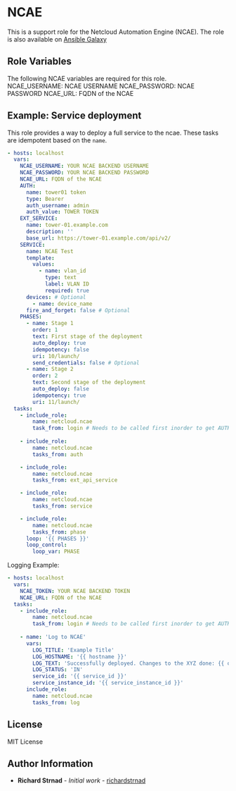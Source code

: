 NCAE
====

This is a support role for the Netcloud Automation Engine (NCAE).
The role is also available on [Ansible Galaxy](https://galaxy.ansible.com/netcloud/ncae)


Role Variables
--------------

The following NCAE variables are required for this role.  
NCAE_USERNAME: NCAE USERNAME 
NCAE_PASSWORD: NCAE PASSWORD
NCAE_URL: FQDN of the NCAE

Example: Service deployment
----------------
This role provides a way to deploy a full service to the ncae. These tasks
are idempotent based on the `name`.

```yml
- hosts: localhost
  vars:
    NCAE_USERNAME: YOUR NCAE BACKEND USERNAME
    NCAE_PASSWORD: YOUR NCAE BACKEND PASSWORD
    NCAE_URL: FQDN of the NCAE
    AUTH:
      name: tower01 token
      type: Bearer
      auth_username: admin
      auth_value: TOWER TOKEN
    EXT_SERVICE:
      name: tower-01.example.com
      description: ''
      base_url: https://tower-01.example.com/api/v2/
    SERVICE:
      name: NCAE Test
      template:
        values:
          - name: vlan_id
            type: text
            label: VLAN ID
            required: true
      devices: # Optional
        - name: device_name
      fire_and_forget: false # Optional
    PHASES:
      - name: Stage 1
        order: 1
        text: First stage of the deployment
        auto_deploy: true
        idempotency: false
        uri: 10/launch/
        send_credentials: false # Optional
      - name: Stage 2
        order: 2
        text: Second stage of the deployment
        auto_deploy: false
        idempotency: true
        uri: 11/launch/
  tasks:
    - include_role:
        name: netcloud.ncae
        task_from: login # Needs to be called first inorder to get AUTH Cookie
        
    - include_role:
        name: netcloud.ncae
        tasks_from: auth

    - include_role:
        name: netcloud.ncae
        tasks_from: ext_api_service

    - include_role:
        name: netcloud.ncae
        tasks_from: service

    - include_role:
        name: netcloud.ncae
        tasks_from: phase
      loop: '{{ PHASES }}'
      loop_control:
        loop_var: PHASE
```

Logging Example:

```yml
- hosts: localhost
  vars:
    NCAE_TOKEN: YOUR NCAE BACKEND TOKEN
    NCAE_URL: FQDN of the NCAE
  tasks:
    - include_role:
        name: netcloud.ncae
        task_from: login # Needs to be called first inorder to get AUTH Cookie
        
    - name: 'Log to NCAE'
      vars:
        LOG_TITLE: 'Example Title'
        LOG_HOSTNAME: '{{ hostname }}'
        LOG_TEXT: 'Successfully deployed. Changes to the XYZ done: {{ output.XYZ }}'
        LOG_STATUS: 'IN'
        service_id: '{{ service_id }}'
        service_instance_id: '{{ service_instance_id }}'
      include_role:
        name: netcloud.ncae
        tasks_from: log
```

License
-------

MIT License

Author Information
------------------

-   **Richard Strnad** - _Initial work_ - [richardstrnad](https://github.com/richardstrnad)
